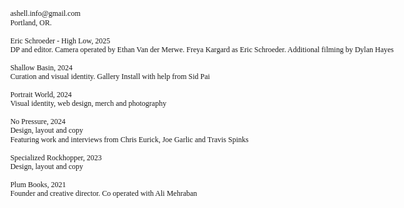 <html lang="en">
<head>
    <meta charset="UTF-8">
    <meta name="viewport" content="width=device-width, initial-scale=1.0">
    <meta http-equiv="X-UA-Compatible" content="ie=edge">
    <style>
        * {
            font-family: Times New Roman, serif;
        }
        body {
            margin: 0;
            font-size: 13px; /* Font size set to 12px */
            line-height: 1.3; /* Tight line height */
        }
        a, a:visited {
            color: black;
            font-style: italic;
            text-decoration: none;
        }
        .information {
            z-index: 1000;
            margin: 1.2em;
            position: absolute;
            font-size: 12px; /* Font size set to 12px */
            line-height: 1.2; /* Tight line height */
        }
        .container {
            z-index: 1;
            width: 100vw;
            height: 100vh;
            margin: auto;
            position: relative;
        }
        .image_container {
            width: 800px;
            height: 500px;
            display: flex;
        }
    </style>
</head>
<body>
    <div class="information">
        ashell.info@gmail.com<br>
        Portland, OR.<br>
        <br>
        Eric Schroeder - High Low, 2025<br>
        DP and editor. Camera operated by Ethan Van der Merwe. Freya Kargard as Eric Schroeder. Additional filming by Dylan Hayes<br>
        <br>
        Shallow Basin, 2024<br>
        Curation and visual identity. Gallery Install with help from Sid Pai<br>
        <br>
        Portrait World, 2024<br>
        Visual identity, web design, merch and photography<br>
        <br>
        No Pressure, 2024<br>
        Design, layout and copy<br>
        Featuring work and interviews from Chris Eurick, Joe Garlic and Travis Spinks<br>
        <br>
        Specialized Rockhopper, 2023<br>
        Design, layout and copy<br>
        <br>
        Plum Books, 2021<br>
        Founder and creative director. Co operated with Ali Mehraban<br>
    </div>
    <div class="container" style="pointer-events: auto;">
        <div class="image_container">
            <div class="image_1"></div>
            <div class="image_2"></div>
        </div>
    </div>
</body>
</html>
